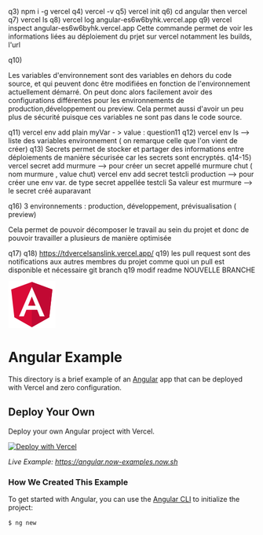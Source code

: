 q3) npm i -g vercel
q4) vercel -v
q5) vercel init
q6) cd angular then vercel
q7) vercel ls
q8) vercel log angular-es6w6byhk.vercel.app
q9) 
vercel inspect angular-es6w6byhk.vercel.app 
Cette commande permet de voir les informations liées au déploiement du prjet sur vercel notamment les builds, l'url

q10) 

Les variables d'environnement sont des variables en dehors du code source, et qui peuvent donc être modifiées en fonction 
de l'environnement actuellement démarré. 
On peut donc alors facilement avoir des configurations différentes pour les environnements de production,développement ou preview.
Cela permet aussi d'avoir un peu plus de sécurité puisque ces variables ne sont pas dans le code source.

q11) vercel env add plain myVar - > value : question11
q12) vercel env ls  --> liste des variables environnement ( on remarque celle que l'on vient de créer)
q13) Secrets permet de stocker et partager des informations entre déploiements de manière sécurisée car les secrets sont encryptés. 
q14-15) vercel secret add murmure --> pour créer un secret appellé murmure chut ( nom murmure , value chut)
	vercel env add secret testcli production --> pour créer une env var. de type secret appellée testcli 
	Sa valeur est murmure --> le secret créé auparavant 

q16) 3 environnements : production, développement, prévisualisation ( preview) 
      
Cela permet de pouvoir décomposer le travail au sein du projet et donc de pouvoir travailler a plusieurs de manière optimisée

q17) 
q18) https://tdvercelsanslink.vercel.app/
q19) les pull request sont des notifications aux autres membres du projet comme quoi un pull est disponible et nécessaire
     git branch q19 modif readme NOUVELLE BRANCHE 



























![Angular Logo](https://github.com/vercel/vercel/blob/master/packages/frameworks/logos/angular.svg)

# Angular Example

This directory is a brief example of an [Angular](https://angular.io/) app that can be deployed with Vercel and zero configuration.

## Deploy Your Own

Deploy your own Angular project with Vercel.

[![Deploy with Vercel](https://vercel.com/button)](https://vercel.com/import/project?template=https://github.com/vercel/vercel/tree/master/examples/angular)

_Live Example: https://angular.now-examples.now.sh_

### How We Created This Example

To get started with Angular, you can use the [Angular CLI](https://cli.angular.io/) to initialize the project:

```shell
$ ng new
```
